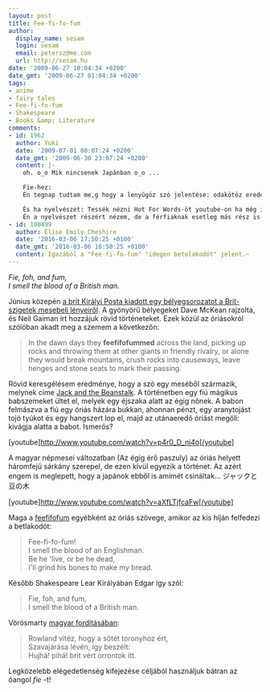 ```yaml
---
layout: post
title: Fee-fi-fo-fum
author:
  display_name: sesam
  login: sesam
  email: petersz@me.com
  url: http://sesam.hu
date: '2009-06-27 10:04:34 +0200'
date_gmt: '2009-06-27 01:04:34 +0200'
tags:
- anime
- fairy tales
- Fee-fi-fo-fum
- Shakespeare
- Books &amp; Literature
comments:
- id: 1962
  author: Yuki
  date: '2009-07-01 08:07:24 +0200'
  date_gmt: '2009-06-30 23:07:24 +0200'
  content: |-
    oh. o_o Mik nincsenek Japánban o_o ...

    Fie-hez:
    Én tegnap tudtam me,g hogy a lenyűgöz szó jelentése: odakötöz eredetileg :/

    És ha nyelvészet: Tessék nézni Hot For Words-öt youtube-on ha még idáig esetleg nem :)
    Én a nyelvészet részért nézem, de a férfiaknak esetleg más rész is bejöhet :D:D:D:D:D
- id: 100499
  author: Elise Emily Cheshire
  date: '2016-03-06 17:50:25 +0100'
  date_gmt: '2016-03-06 16:50:25 +0100'
  content: Igazából a "Fee-fi-fo-fum" "idegen betolakodót" jelent.~
---
```


_Fie, foh, and fum,  
I smell the blood of a British man._

Június közepén [a brit Királyi Posta kiadott egy bélyegsorozatot a Brit-szigetek mesebeli lényeiről](http://www.royalmail.com/portal/stamps/content1?catId=32300676&mediaId=98700760). A gyönyörű bélyegeket Dave McKean rajzolta, és Neil Gaiman írt hozzájuk rövid történeteket. Ezek közül az óriásokról szólóban akadt meg a szemem a következőn:

> In the dawn days they **feefifofummed** across the land, picking up rocks and throwing them at other giants in friendly rivalry, or alone they would break mountains, crush rocks into causeways, leave henges and stone seats to mark their passing.

Rövid keresgélésem eredménye, hogy a szó egy meséből származik, melynek címe [Jack and the Beanstalk](http://en.wikipedia.org/wiki/Jack_and_the_Beanstalk). A történetben egy fiú mágikus babszemeket ültet el, melyek egy éjszaka alatt az égig nőnek. A babon felmászva a fiú egy óriás házára bukkan, ahonnan pénzt, egy aranytojást tojó tyúkot és egy hangszert lop el, majd az utánaeredő óriást megöli: kivágja alatta a babot. Ismerős?

[youtube]http://www.youtube.com/watch?v=p4r0_D_ni4o[/youtube]

A magyar népmesei változatban (Az égig érő paszuly) az óriás helyett háromfejű sárkány szerepel, de ezen kívül egyezik a történet. Az azért engem is meglepett, hogy a japánok ebből is amimét csináltak... ジャックと豆の木

[youtube]http://www.youtube.com/watch?v=aXfLTjfcaFw[/youtube]

Maga a [feefifofum](http://en.wikipedia.org/wiki/Fee-fi-fo-fum) egyébként az óriás szövege, amikor az kis híján felfedezi a betlakodót:

> Fee-fi-fo-fum!  
>  I smell the blood of an Englishman.  
>  Be he 'live, or be he dead,  
>  I'll grind his bones to make my bread.

Később Shakespeare Lear Királyában Edgar így szól:

> Fie, foh, and fum,  
>  I smell the blood of a British man.

Vörösmarty [magyar fordításában](http://mek.oszk.hu/00400/00489/00489.htm):

> Rowland vitéz, hogy a sötét toronyhoz ért,  
>  Szavajárása lévén, így beszélt:  
>  Hujhá! pihá! brit vért orrontok itt.

Legközelebb elégedetlenség kifejezése céljából használjuk bátran az óangol _fie_ -t!
